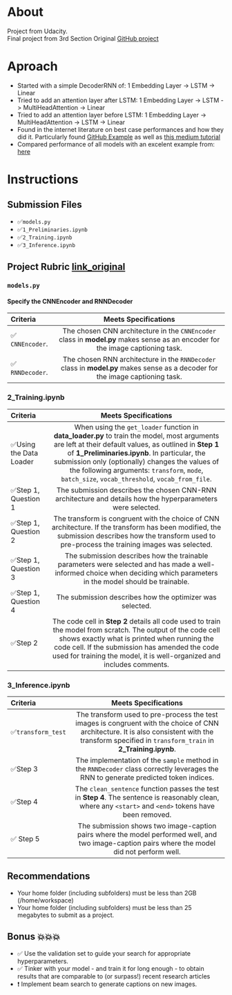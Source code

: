 # About
Project from Udacity. <br>
Final project from 3rd Section 
Original [GitHub project](https://github.com/udacity/CVND---Image-Captioning-Project)


# Aproach
* Started with a simple DecoderRNN of: 1 Embedding Layer -> LSTM -> Linear
* Tried to add an attention layer after LSTM: 1 Embedding Layer -> LSTM -> MultiHeadAttention -> Linear
* Tried to add an attention layer before LSTM: 1 Embedding Layer -> MultiHeadAttention -> LSTM -> Linear
* Found in the internet literature on best case performances and how they did it. Particularly found [GitHub Example](https://github.com/sgrvinod/a-PyTorch-Tutorial-to-Image-Captioning) as well as [this medium tutorial](https://medium.com/analytics-vidhya/image-captioning-with-attention-part-1-e8a5f783f6d3)
* Compared performance of all models with an excelent example from: [here](https://medium.com/analytics-vidhya/image-captioning-with-attention-part-1-e8a5f783f6d3)

# Instructions

## Submission Files
* :white_check_mark:`models.py`
* :white_check_mark:`1_Preliminaries.ipynb`
* :white_check_mark:`2_Training.ipynb`
* :white_check_mark:`3_Inference.ipynb`

## Project Rubric [link_original](https://review.udacity.com/#!/rubrics/1427/view)

### `models.py`

#### Specify the CNNEncoder and RNNDecoder
| Criteria       		|     Meets Specifications	        			            | 
|:---------------------|:---------------------------------------------------------:| 
|  :white_check_mark: `CNNEncoder`. |  The chosen CNN architecture in the `CNNEncoder` class in **model.py** makes sense as an encoder for the image captioning task.|
| :white_check_mark: `RNNDecoder`. |  The chosen RNN architecture in the `RNNDecoder` class in **model.py** makes sense as a decoder for the image captioning task.|


### 2_Training.ipynb

| Criteria       		|     Meets Specifications	        			            | 
|:---------------------|:---------------------------------------------------------:| 
| :white_check_mark:Using the Data Loader |  When using the `get_loader` function in **data_loader.py** to train the model, most arguments are left at their default values, as outlined in **Step 1** of **1_Preliminaries.ipynb**. In particular, the submission only (optionally) changes the values of the following arguments: `transform`, `mode`, `batch_size`, `vocab_threshold`, `vocab_from_file`. |
| :white_check_mark:Step 1, Question 1 |  The submission describes the chosen CNN-RNN architecture and details how the hyperparameters were selected. |
| :white_check_mark:Step 1, Question 2 |  The transform is congruent with the choice of CNN architecture. If the transform has been modified, the submission describes how the transform used to pre-process the training images was selected.|
| :white_check_mark:Step 1, Question 3 |  The submission describes how the trainable parameters were selected and has made a well-informed choice when deciding which parameters in the model should be trainable.|
| :white_check_mark:Step 1, Question 4 |  The submission describes how the optimizer was selected.|
| :white_check_mark:Step 2 |  The code cell in **Step 2** details all code used to train the model from scratch. The output of the code cell shows exactly what is printed when running the code cell. If the submission has amended the code used for training the model, it is well-organized and includes comments.|

### 3_Inference.ipynb

| Criteria       		|     Meets Specifications	        			            | 
|:---------------------|:---------------------------------------------------------:| 
| :white_check_mark:`transform_test` |  The transform used to pre-process the test images is congruent with the choice of CNN architecture. It is also consistent with the transform specified in `transform_train` in **2_Training.ipynb**.| 
| :white_check_mark:Step 3 | The implementation of the `sample` method in the `RNNDecoder` class correctly leverages the RNN to generate predicted token indices.| 
| :white_check_mark:Step 4 | The `clean_sentence` function passes the test in **Step 4**. The sentence is reasonably clean, where any `<start>` and `<end>` tokens have been removed.| 
| :white_check_mark: Step 5 | The submission shows two image-caption pairs where the model performed well, and two image-caption pairs where the model did not perform well.| 


## Recommendations
* Your home folder (including subfolders) must be less than 2GB (/home/workspace)
* Your home folder (including subfolders) must be less than 25 megabytes to submit as a project.


## Bonus :boom::boom::boom:
* :white_check_mark: Use the validation set to guide your search for appropriate hyperparameters.
* :white_check_mark: Tinker with your model - and train it for long enough - to obtain results that are comparable to (or surpass!) recent research articles
* ❗ Implement beam search to generate captions on new images.
